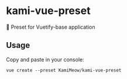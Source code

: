 # kami-vue-preset
🦊 Preset for Vuetify-base application


## Usage

Copy and paste in your console:

`vue create --preset KamiMeow/kami-vue-preset`

